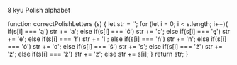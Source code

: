 8 kyu
Polish alphabet

function correctPolishLetters (s) {
  let str = '';
  for (let i = 0; i < s.length; i++){
  if(s[i] === 'ą') str += 'a';
  else
  if(s[i] === 'ć') str += 'c';
  else
  if(s[i] === 'ę')  str += 'e';
  else
  if(s[i] === 'ł') str += 'l';
  else
  if(s[i] === 'ń')  str += 'n';
  else
  if(s[i] === 'ó')  str += 'o';
  else
  if(s[i] === 'ś')  str += 's';
  else
  if(s[i] === 'ź')  str += 'z';
  else
  if(s[i] === 'ż')  str += 'z';
  else
    str += s[i];
  }
  return str;
}
